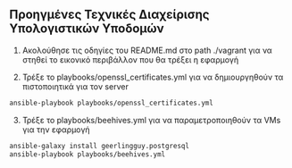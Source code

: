 ## Προηγμένες Τεχνικές Διαχείρισης Υπολογιστικών Υποδομών

1. Ακολούθησε τις οδηγίες του README.md στο path ./vagrant για να στηθεί το εικονικό περιβάλλον που θα τρέξει η εφαρμογή

2. Τρέξε το playbooks/openssl_certificates.yml για να δημιουργηθούν τα πιστοποιητικά για τον server

```bash
ansible-playbook playbooks/openssl_certificates.yml 
```

3. Τρέξε το playbooks/beehives.yml για να παραμετροποιηθούν τα VMs για την εφαρμογή

```bash
ansible-galaxy install geerlingguy.postgresql
ansible-playbook playbooks/beehives.yml
```